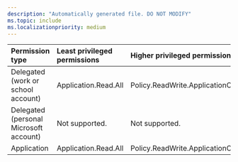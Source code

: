 ```yaml
---
description: "Automatically generated file. DO NOT MODIFY"
ms.topic: include
ms.localizationpriority: medium
---
```


|Permission type|Least privileged permissions|Higher privileged permissions|
|:---|:---|:---|
|Delegated (work or school account)|Application.Read.All|Policy.ReadWrite.ApplicationConfiguration|
|Delegated (personal Microsoft account)|Not supported.|Not supported.|
|Application|Application.Read.All|Policy.ReadWrite.ApplicationConfiguration|

